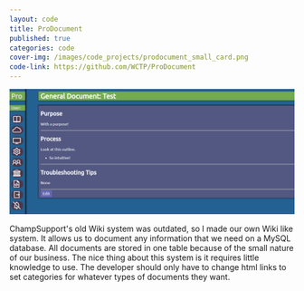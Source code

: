 ```yaml
---
layout: code
title: ProDocument
published: true
categories: code
cover-img: /images/code_projects/prodocument_small_card.png
code-link: https://github.com/WCTP/ProDocument
---
```


![Sidebar of ProDocument program and a example document.](/images/code_projects/ProDocument.PNG "ProDocument Document Management System")

ChampSupport's old Wiki system was outdated, so I made our own Wiki like system. It allows us to document any information that we need on a MySQL database. All documents are stored in one table because of the small nature of our business. The nice thing about this system is it requires little knowledge to use. The developer should only have to change html links to set categories for whatever types of documents they want.
